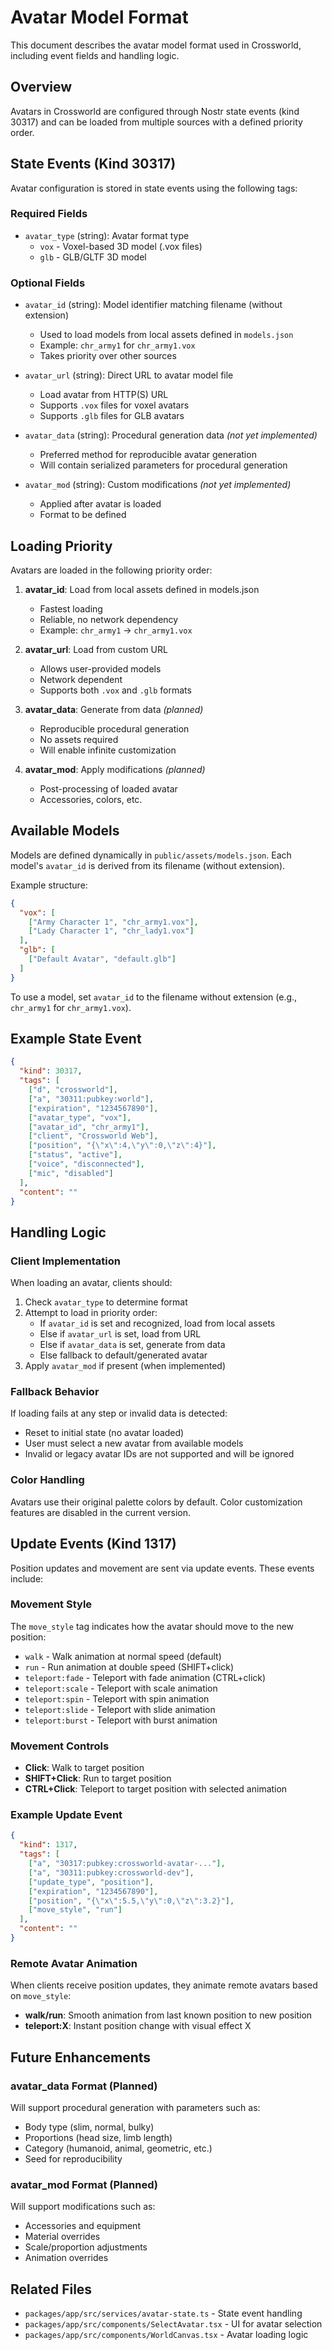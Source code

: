 # Avatar Model Format

This document describes the avatar model format used in Crossworld, including event fields and handling logic.

## Overview

Avatars in Crossworld are configured through Nostr state events (kind 30317) and can be loaded from multiple sources with a defined priority order.

## State Events (Kind 30317)

Avatar configuration is stored in state events using the following tags:

### Required Fields

- `avatar_type` (string): Avatar format type
  - `vox` - Voxel-based 3D model (.vox files)
  - `glb` - GLB/GLTF 3D model

### Optional Fields

- `avatar_id` (string): Model identifier matching filename (without extension)
  - Used to load models from local assets defined in `models.json`
  - Example: `chr_army1` for `chr_army1.vox`
  - Takes priority over other sources

- `avatar_url` (string): Direct URL to avatar model file
  - Load avatar from HTTP(S) URL
  - Supports `.vox` files for voxel avatars
  - Supports `.glb` files for GLB avatars

- `avatar_data` (string): Procedural generation data *(not yet implemented)*
  - Preferred method for reproducible avatar generation
  - Will contain serialized parameters for procedural generation

- `avatar_mod` (string): Custom modifications *(not yet implemented)*
  - Applied after avatar is loaded
  - Format to be defined

## Loading Priority

Avatars are loaded in the following priority order:

1. **avatar_id**: Load from local assets defined in models.json
   - Fastest loading
   - Reliable, no network dependency
   - Example: `chr_army1` → `chr_army1.vox`

2. **avatar_url**: Load from custom URL
   - Allows user-provided models
   - Network dependent
   - Supports both `.vox` and `.glb` formats

3. **avatar_data**: Generate from data *(planned)*
   - Reproducible procedural generation
   - No assets required
   - Will enable infinite customization

4. **avatar_mod**: Apply modifications *(planned)*
   - Post-processing of loaded avatar
   - Accessories, colors, etc.

## Available Models

Models are defined dynamically in `public/assets/models.json`. Each model's `avatar_id` is derived from its filename (without extension).

Example structure:
```json
{
  "vox": [
    ["Army Character 1", "chr_army1.vox"],
    ["Lady Character 1", "chr_lady1.vox"]
  ],
  "glb": [
    ["Default Avatar", "default.glb"]
  ]
}
```

To use a model, set `avatar_id` to the filename without extension (e.g., `chr_army1` for `chr_army1.vox`).

## Example State Event

```json
{
  "kind": 30317,
  "tags": [
    ["d", "crossworld"],
    ["a", "30311:pubkey:world"],
    ["expiration", "1234567890"],
    ["avatar_type", "vox"],
    ["avatar_id", "chr_army1"],
    ["client", "Crossworld Web"],
    ["position", "{\"x\":4,\"y\":0,\"z\":4}"],
    ["status", "active"],
    ["voice", "disconnected"],
    ["mic", "disabled"]
  ],
  "content": ""
}
```

## Handling Logic

### Client Implementation

When loading an avatar, clients should:

1. Check `avatar_type` to determine format
2. Attempt to load in priority order:
   - If `avatar_id` is set and recognized, load from local assets
   - Else if `avatar_url` is set, load from URL
   - Else if `avatar_data` is set, generate from data
   - Else fallback to default/generated avatar
3. Apply `avatar_mod` if present (when implemented)

### Fallback Behavior

If loading fails at any step or invalid data is detected:
- Reset to initial state (no avatar loaded)
- User must select a new avatar from available models
- Invalid or legacy avatar IDs are not supported and will be ignored

### Color Handling

Avatars use their original palette colors by default. Color customization features are disabled in the current version.

## Update Events (Kind 1317)

Position updates and movement are sent via update events. These events include:

### Movement Style

The `move_style` tag indicates how the avatar should move to the new position:

- `walk` - Walk animation at normal speed (default)
- `run` - Run animation at double speed (SHIFT+click)
- `teleport:fade` - Teleport with fade animation (CTRL+click)
- `teleport:scale` - Teleport with scale animation
- `teleport:spin` - Teleport with spin animation
- `teleport:slide` - Teleport with slide animation
- `teleport:burst` - Teleport with burst animation

### Movement Controls

- **Click**: Walk to target position
- **SHIFT+Click**: Run to target position
- **CTRL+Click**: Teleport to target position with selected animation

### Example Update Event

```json
{
  "kind": 1317,
  "tags": [
    ["a", "30317:pubkey:crossworld-avatar-..."],
    ["a", "30311:pubkey:crossworld-dev"],
    ["update_type", "position"],
    ["expiration", "1234567890"],
    ["position", "{\"x\":5.5,\"y\":0,\"z\":3.2}"],
    ["move_style", "run"]
  ],
  "content": ""
}
```

### Remote Avatar Animation

When clients receive position updates, they animate remote avatars based on `move_style`:

- **walk/run**: Smooth animation from last known position to new position
- **teleport:X**: Instant position change with visual effect X

## Future Enhancements

### avatar_data Format (Planned)

Will support procedural generation with parameters such as:
- Body type (slim, normal, bulky)
- Proportions (head size, limb length)
- Category (humanoid, animal, geometric, etc.)
- Seed for reproducibility

### avatar_mod Format (Planned)

Will support modifications such as:
- Accessories and equipment
- Material overrides
- Scale/proportion adjustments
- Animation overrides

## Related Files

- `packages/app/src/services/avatar-state.ts` - State event handling
- `packages/app/src/components/SelectAvatar.tsx` - UI for avatar selection
- `packages/app/src/components/WorldCanvas.tsx` - Avatar loading logic
